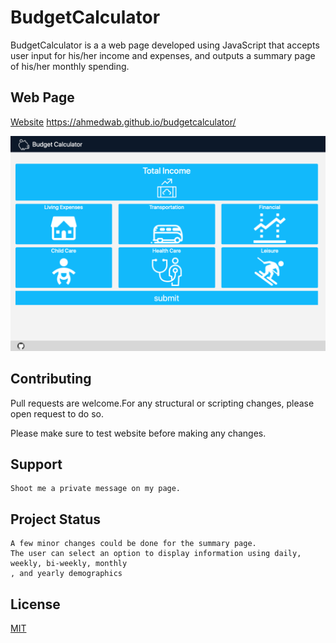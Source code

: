# BudgetCalculator

BudgetCalculator is a a web page developed using JavaScript that accepts user input for his/her income and expenses, and outputs a summary page of his/her monthly spending.


## Web Page

 [Website](https://ahmedwab.github.io/budgetcalculator/) https://ahmedwab.github.io/budgetcalculator/


<img src="images/ScreenShot.png">


## Contributing
Pull requests are welcome.For any structural or scripting changes, please open request to do so.

Please make sure to test website before making any changes.
## Support 

```
Shoot me a private message on my page.
```
## Project Status 

```
A few minor changes could be done for the summary page. 
The user can select an option to display information using daily, weekly, bi-weekly, monthly
, and yearly demographics
```




## License
[MIT](/LICENSE)
